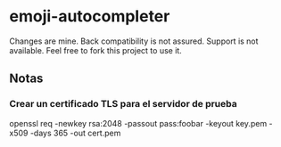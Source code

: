 # emoji-autocompleter

Changes are mine. Back compatibility is not assured. Support is not available. Feel free to fork this project to use it.

## Notas

### Crear un certificado TLS para el servidor de prueba
openssl req -newkey rsa:2048 -passout pass:foobar -keyout key.pem -x509 -days 365 -out cert.pem
